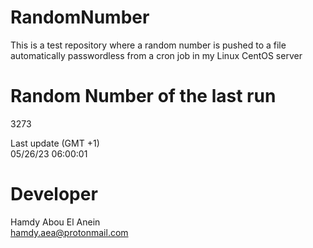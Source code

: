 # RandomNumber    
This is a test repository where a random number is pushed to a file automatically passwordless from a cron job in my Linux CentOS server    
# Random Number of the last run   
3273
      
Last update (GMT +1)    
05/26/23 06:00:01
# Developer    
Hamdy Abou El Anein   
hamdy.aea@protonmail.com
